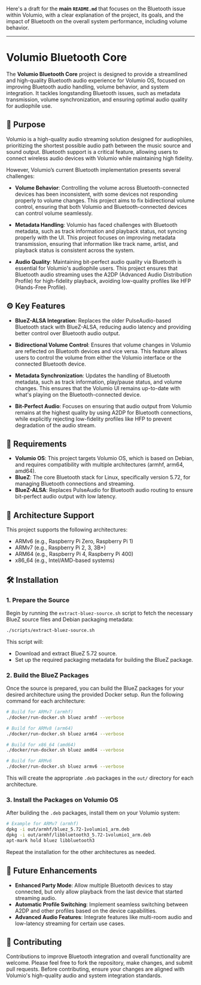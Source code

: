 Here's a draft for the **main `README.md`** that focuses on the Bluetooth issue within Volumio, with a clear explanation of the project, its goals, and the impact of Bluetooth on the overall system performance, including volume behavior.

---

# Volumio Bluetooth Core

The **Volumio Bluetooth Core** project is designed to provide a streamlined and high-quality Bluetooth audio experience for Volumio OS, focused on improving Bluetooth audio handling, volume behavior, and system integration. It tackles longstanding Bluetooth issues, such as metadata transmission, volume synchronization, and ensuring optimal audio quality for audiophile use.

## 🎯 Purpose

Volumio is a high-quality audio streaming solution designed for audiophiles, prioritizing the shortest possible audio path between the music source and sound output. Bluetooth support is a critical feature, allowing users to connect wireless audio devices with Volumio while maintaining high fidelity.

However, Volumio’s current Bluetooth implementation presents several challenges:

- **Volume Behavior**: Controlling the volume across Bluetooth-connected devices has been inconsistent, with some devices not responding properly to volume changes. This project aims to fix bidirectional volume control, ensuring that both Volumio and Bluetooth-connected devices can control volume seamlessly.
  
- **Metadata Handling**: Volumio has faced challenges with Bluetooth metadata, such as track information and playback status, not syncing properly with the UI. This project focuses on improving metadata transmission, ensuring that information like track name, artist, and playback status is consistent across the system.

- **Audio Quality**: Maintaining bit-perfect audio quality via Bluetooth is essential for Volumio's audiophile users. This project ensures that Bluetooth audio streaming uses the A2DP (Advanced Audio Distribution Profile) for high-fidelity playback, avoiding low-quality profiles like HFP (Hands-Free Profile).

## ⚙️ Key Features

- **BlueZ-ALSA Integration**: Replaces the older PulseAudio-based Bluetooth stack with BlueZ-ALSA, reducing audio latency and providing better control over Bluetooth audio output.
  
- **Bidirectional Volume Control**: Ensures that volume changes in Volumio are reflected on Bluetooth devices and vice versa. This feature allows users to control the volume from either the Volumio interface or the connected Bluetooth device.

- **Metadata Synchronization**: Updates the handling of Bluetooth metadata, such as track information, play/pause status, and volume changes. This ensures that the Volumio UI remains up-to-date with what's playing on the Bluetooth-connected device.

- **Bit-Perfect Audio**: Focuses on ensuring that audio output from Volumio remains at the highest quality by using A2DP for Bluetooth connections, while explicitly rejecting low-fidelity profiles like HFP to prevent degradation of the audio stream.

## 🔧 Requirements

- **Volumio OS**: This project targets Volumio OS, which is based on Debian, and requires compatibility with multiple architectures (armhf, arm64, amd64).
- **BlueZ**: The core Bluetooth stack for Linux, specifically version 5.72, for managing Bluetooth connections and streaming.
- **BlueZ-ALSA**: Replaces PulseAudio for Bluetooth audio routing to ensure bit-perfect audio output with low latency.

## 🧭 Architecture Support

This project supports the following architectures:

- ARMv6 (e.g., Raspberry Pi Zero, Raspberry Pi 1)
- ARMv7 (e.g., Raspberry Pi 2, 3, 3B+)
- ARM64 (e.g., Raspberry Pi 4, Raspberry Pi 400)
- x86_64 (e.g., Intel/AMD-based systems)

## 🛠️ Installation

### 1. Prepare the Source

Begin by running the `extract-bluez-source.sh` script to fetch the necessary BlueZ source files and Debian packaging metadata:

```bash
./scripts/extract-bluez-source.sh
```

This script will:
- Download and extract BlueZ 5.72 source.
- Set up the required packaging metadata for building the BlueZ package.

### 2. Build the BlueZ Packages

Once the source is prepared, you can build the BlueZ packages for your desired architecture using the provided Docker setup. Run the following command for each architecture:

```bash
# Build for ARMv7 (armhf)
./docker/run-docker.sh bluez armhf --verbose

# Build for ARMv8 (arm64)
./docker/run-docker.sh bluez arm64 --verbose

# Build for x86_64 (amd64)
./docker/run-docker.sh bluez amd64 --verbose

# Build for ARMv6
./docker/run-docker.sh bluez armv6 --verbose
```

This will create the appropriate `.deb` packages in the `out/` directory for each architecture.

### 3. Install the Packages on Volumio OS

After building the `.deb` packages, install them on your Volumio system:

```bash
# Example for ARMv7 (armhf)
dpkg -i out/armhf/bluez_5.72-1volumio1_arm.deb
dpkg -i out/armhf/libbluetooth3_5.72-1volumio1_arm.deb
apt-mark hold bluez libbluetooth3
```

Repeat the installation for the other architectures as needed.

## 🔄 Future Enhancements

- **Enhanced Party Mode**: Allow multiple Bluetooth devices to stay connected, but only allow playback from the last device that started streaming audio.
- **Automatic Profile Switching**: Implement seamless switching between A2DP and other profiles based on the device capabilities.
- **Advanced Audio Features**: Integrate features like multi-room audio and low-latency streaming for certain use cases.

## 🤝 Contributing

Contributions to improve Bluetooth integration and overall functionality are welcome. Please feel free to fork the repository, make changes, and submit pull requests. Before contributing, ensure your changes are aligned with Volumio's high-quality audio and system integration standards.
